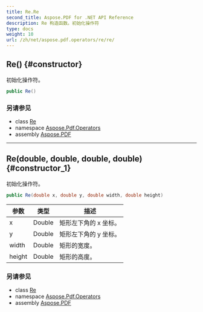 ```yaml
---
title: Re.Re
second_title: Aspose.PDF for .NET API Reference
description: Re 构造函数。初始化操作符
type: docs
weight: 10
url: /zh/net/aspose.pdf.operators/re/re/
---
```

## Re() {#constructor}

初始化操作符。

```csharp
public Re()
```

### 另请参见

* class [Re](../)
* namespace [Aspose.Pdf.Operators](../../../aspose.pdf.operators/)
* assembly [Aspose.PDF](../../../)

---

## Re(double, double, double, double) {#constructor_1}

初始化操作符。

```csharp
public Re(double x, double y, double width, double height)
```

| 参数 | 类型 | 描述 |
| --- | --- | --- |
| x | Double | 矩形左下角的 x 坐标。 |
| y | Double | 矩形左下角的 y 坐标。 |
| width | Double | 矩形的宽度。 |
| height | Double | 矩形的高度。 |

### 另请参见

* class [Re](../)
* namespace [Aspose.Pdf.Operators](../../../aspose.pdf.operators/)
* assembly [Aspose.PDF](../../../)